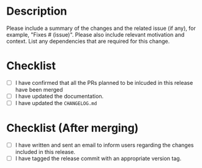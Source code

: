 # Description

Please include a summary of the changes and the related issue (if any), for example, "Fixes # (issue)".
Please also include relevant motivation and context.
List any dependencies that are required for this change.

# Checklist

- [ ] I have confirmed that all the PRs planned to be inlcuded in this release have been merged
- [ ] I have updated the documentation.
- [ ] I have updated the `CHANGELOG.md`

# Checklist (After merging)

- [ ] I have written and sent an email to inform users regarding the changes included in this release.
- [ ] I have tagged the release commit with an appropriate version tag.